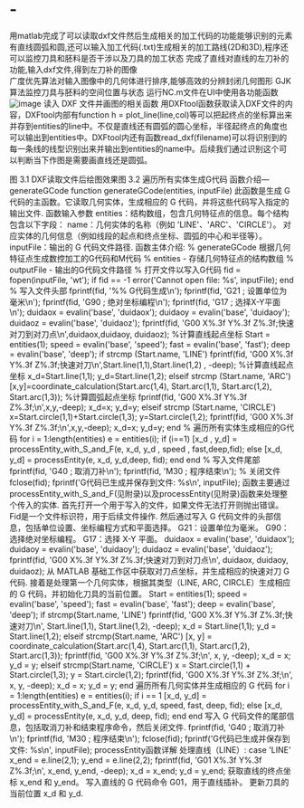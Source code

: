 # -
用matlab完成了可以读取dxf文件然后生成相关的加工代码的功能能够识别的元素有直线圆弧和圆,还可以输入加工代码(.txt)生成相关的加工路线(2D和3D),程序还可以监控刀具和胚料是否干涉以及刀具的加工状态
  完成了直线对直线的左刀补的功能,输入dxf文件,得到左刀补的图像  
  广度优先算法对输入图像中的几何体进行排序,能够高效的分辨封闭几何图形
  GJK算法监控刀具与胚料的空间位置与状态
 运行NC.m文件在UI中使用各功能函数
![image](https://github.com/YunYang255/-/assets/119786612/ddd7f8ee-ff3b-4232-94b6-b6cd78f59c06)
读入 DXF 文件并画图的相关函数
用DXFtool函数获取读入DXF文件的内容，DXFtool内部有function h = plot_line(line,col)等可以把起终点的坐标算出来并存到entities的line中。不仅是直线还有圆弧的圆心坐标，半径起终点的角度也可以输出到entities中。DXFtool内还有函数read_dxf(filename)可以将识别到的每一条线的线型识别出来并输出到entities的name中。后续我们通过识别这个可以判断当下作图是需要画直线还是圆弧。
 
图 3.1 DXF读取文件后绘图效果图
  3.2 遍历所有实体生成G代码
函数介绍—generateGCode
function generateGCode(entities, inputFile)
此函数是生成 G 代码的主函数。它读取几何实体，生成相应的 G 代码，并将这些代码写入指定的输出文件.
函数输入参数
entities：结构数组，包含几何特征点的信息。每个结构包含以下字段：
name：几何实体的名称（例如 'LINE'、'ARC'、'CIRCLE'）。
对应实体的几何信息（例如线段的起点和终点坐标、圆弧的中心和半径等）。
inputFile：输出的 G 代码文件路径.
函数主体介绍:
% generateGCode 根据几何特征点生成数控加工的G代码和M代码
    % entities - 存储几何特征点的结构数组
    % outputFile - 输出的G代码文件路径
    % 打开文件以写入G代码
    fid = fopen(inputFile, 'wt');
    if fid == -1
        error('Cannot open file: %s', inputFile);
    end
    % 写入文件头部
    fprintf(fid, '%% G代码生成\n');
    fprintf(fid, 'G21 ; 设置单位为毫米\n');
    fprintf(fid, 'G90 ; 绝对坐标编程\n');
    fprintf(fid, 'G17 ; 选择X-Y平面\n');
    duidaox = evalin('base', 'duidaox');
    duidaoy = evalin('base', 'duidaoy');
    duidaoz = evalin('base', 'duidaoz');
    fprintf(fid, 'G00 X%.3f Y%.3f Z%.3f;快速对刀到对刀点\n',duidaox,duidaoy, duidaoz); %计算直线起点坐标
    Start = entities(1);
    speed = evalin('base', 'speed');
    fast = evalin('base', 'fast');
    deep = evalin('base', 'deep');
    if strcmp (Start.name, 'LINE')
       fprintf(fid, 'G00 X%.3f Y%.3f Z%.3f;快速对刀\n',Start.line(1,1),Start.line(1,2) , -deep); %计算直线起点坐标
    x_d=Start.line(1,1);
    y_d=Start.line(1,2);
    elseif strcmp (Start.name, 'ARC')
        [x,y]=coordinate_calculation(Start.arc(1,4), Start.arc(1,1), Start.arc(1,2), Start.arc(1,3));  %计算圆弧起点坐标
       fprintf(fid, 'G00 X%.3f Y%.3f Z%.3f;\n',x,y,-deep);
    x_d=x;
    y_d=y;
    elseif strcmp (Start.name, 'CIRCLE')
        x=Start.circle(1,1)+Start.circle(1,3);
        y=Start.circle(1,2);
       fprintf(fid, 'G00 X%.3f Y%.3f Z%.3f;\n',x,y,-deep);
    x_d=x;
    y_d=y;
    end
    % 遍历所有实体生成相应的G代码
  for i = 1:length(entities)
    e = entities(i);
      if (i==1)
          [x_d , y_d] = processEntity_with_S_and_F(e, x_d, y_d , speed , fast,deep,fid);
      else 
          [x_d, y_d] = processEntity(e, x_d, y_d,deep, fid);
      end
  end
    % 写入文件尾部
    fprintf(fid, 'G40 ; 取消刀补\n');
    fprintf(fid, 'M30 ; 程序结束\n');
    % 关闭文件
    fclose(fid);
    fprintf('G代码已生成并保存到文件: %s\n', inputFile);
函数主要通过processEntity_with_S_and_F(见附录)以及processEntity(见附录)函数来处理整个传入的实体.
首先打开一个用于写入的文件，如果文件无法打开则抛出错误。Fid是一个文件标识符，用于后续文件操作.
然后通过写入 G 代码文件的头部信息，包括单位设置、坐标编程方式和平面选择。
G21：设置单位为毫米。
G90：选择绝对坐标编程。
G17：选择 X-Y 平面。
duidaox = evalin('base', 'duidaox');
duidaoy = evalin('base', 'duidaoy');
duidaoz = evalin('base', 'duidaoz');
fprintf(fid, 'G00 X%.3f Y%.3f Z%.3f;快速对刀到对刀点\n', duidaox, duidaoy, duidaoz);
从 MATLAB 基础工作区中获取对刀点坐标，并生成相应的快速对刀 G 代码.
接着是处理第一个几何实体，根据其类型（LINE, ARC, CIRCLE）生成相应的 G 代码，并初始化刀具的当前位置。
Start = entities(1);
speed = evalin('base', 'speed');
fast = evalin('base', 'fast');
deep = evalin('base', 'deep');
if strcmp(Start.name, 'LINE')
    fprintf(fid, 'G00 X%.3f Y%.3f Z%.3f;快速对刀\n', Start.line(1,1), Start.line(1,2), -deep);
    x_d = Start.line(1,1);
    y_d = Start.line(1,2);
elseif strcmp(Start.name, 'ARC')
    [x, y] = coordinate_calculation(Start.arc(1,4), Start.arc(1,1), Start.arc(1,2), Start.arc(1,3));
    fprintf(fid, 'G00 X%.3f Y%.3f Z%.3f;\n', x, y, -deep);
    x_d = x;
    y_d = y;
elseif strcmp(Start.name, 'CIRCLE')
    x = Start.circle(1,1) + Start.circle(1,3);
    y = Start.circle(1,2);
    fprintf(fid, 'G00 X%.3f Y%.3f Z%.3f;\n', x, y, -deep);
    x_d = x;
    y_d = y;
end
遍历所有几何实体并生成相应的 G 代码
for i = 1:length(entities)
    e = entities(i);
    if i == 1
        [x_d, y_d] = processEntity_with_S_and_F(e, x_d, y_d, speed, fast, deep, fid);
    else 
        [x_d, y_d] = processEntity(e, x_d, y_d, deep, fid);
    end
end
写入 G 代码文件的尾部信息，包括取消刀补和结束程序命令，然后关闭文件.
fprintf(fid, 'G40 ; 取消刀补\n');
fprintf(fid, 'M30 ; 程序结束\n');
fclose(fid);
fprintf('G代码已生成并保存到文件: %s\n', inputFile);
processEntity函数详解
处理直线（LINE）:
case 'LINE'
    x_end = e.line(2,1);
    y_end = e.line(2,2);
    fprintf(fid, 'G01 X%.3f Y%.3f Z%.3f;\n', x_end, y_end, -deep);
    x_d = x_end;
y_d = y_end;
获取直线的终点坐标 x_end 和 y_end。
写入直线的 G 代码命令 G01，用于直线插补。
更新刀具的当前位置 x_d 和 y_d.
